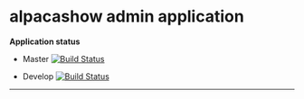 # alpacashow admin application

**Application status**

* Master
[![Build Status](https://travis-ci.org/anniekvandijk/alpacashow-admin-app.svg?branch=master)](https://travis-ci.org/anniekvandijk/alpacashow-admin-app)

* Develop
[![Build Status](https://travis-ci.org/anniekvandijk/alpacashow-admin-app.svg?branch=develop)](https://travis-ci.org/anniekvandijk/alpacashow-admin-app)

***


